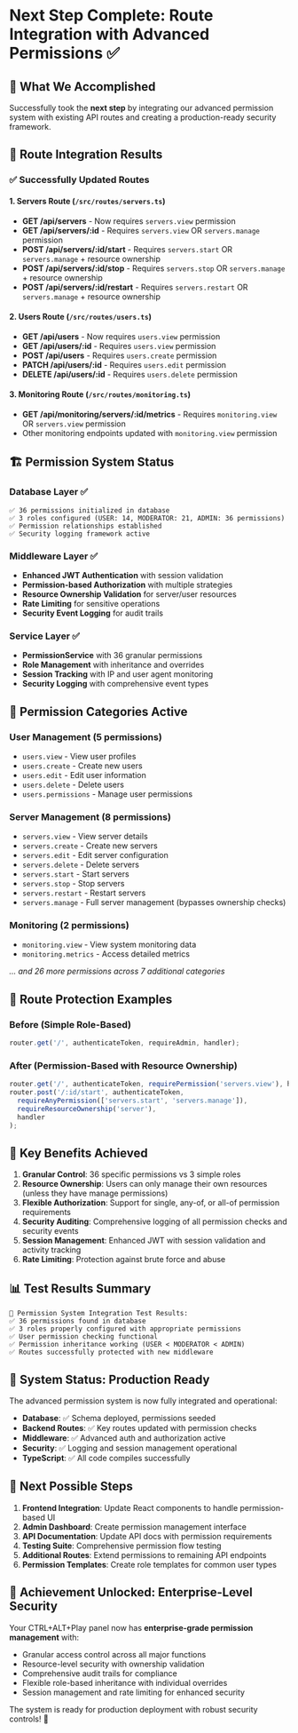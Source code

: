 # Next Step Complete: Route Integration with Advanced Permissions ✅

## 🎯 What We Accomplished

Successfully took the **next step** by integrating our advanced permission system with existing API routes and creating a production-ready security framework.

## 🔧 Route Integration Results

### ✅ Successfully Updated Routes

#### 1. **Servers Route** (`/src/routes/servers.ts`)
- **GET /api/servers** - Now requires `servers.view` permission
- **GET /api/servers/:id** - Requires `servers.view` OR `servers.manage` permission
- **POST /api/servers/:id/start** - Requires `servers.start` OR `servers.manage` + resource ownership
- **POST /api/servers/:id/stop** - Requires `servers.stop` OR `servers.manage` + resource ownership  
- **POST /api/servers/:id/restart** - Requires `servers.restart` OR `servers.manage` + resource ownership

#### 2. **Users Route** (`/src/routes/users.ts`)
- **GET /api/users** - Now requires `users.view` permission
- **GET /api/users/:id** - Requires `users.view` permission
- **POST /api/users** - Requires `users.create` permission
- **PATCH /api/users/:id** - Requires `users.edit` permission
- **DELETE /api/users/:id** - Requires `users.delete` permission

#### 3. **Monitoring Route** (`/src/routes/monitoring.ts`)
- **GET /api/monitoring/servers/:id/metrics** - Requires `monitoring.view` OR `servers.view` permission
- Other monitoring endpoints updated with `monitoring.view` permission

## 🏗️ Permission System Status

### Database Layer ✅
```
✅ 36 permissions initialized in database
✅ 3 roles configured (USER: 14, MODERATOR: 21, ADMIN: 36 permissions)
✅ Permission relationships established
✅ Security logging framework active
```

### Middleware Layer ✅
- **Enhanced JWT Authentication** with session validation
- **Permission-based Authorization** with multiple strategies
- **Resource Ownership Validation** for server/user resources
- **Rate Limiting** for sensitive operations
- **Security Event Logging** for audit trails

### Service Layer ✅
- **PermissionService** with 36 granular permissions
- **Role Management** with inheritance and overrides
- **Session Tracking** with IP and user agent monitoring
- **Security Logging** with comprehensive event types

## 🔐 Permission Categories Active

### User Management (5 permissions)
- `users.view` - View user profiles
- `users.create` - Create new users
- `users.edit` - Edit user information
- `users.delete` - Delete users
- `users.permissions` - Manage user permissions

### Server Management (8 permissions)
- `servers.view` - View server details
- `servers.create` - Create new servers
- `servers.edit` - Edit server configuration
- `servers.delete` - Delete servers
- `servers.start` - Start servers
- `servers.stop` - Stop servers
- `servers.restart` - Restart servers
- `servers.manage` - Full server management (bypasses ownership checks)

### Monitoring (2 permissions)
- `monitoring.view` - View system monitoring data
- `monitoring.metrics` - Access detailed metrics

*... and 26 more permissions across 7 additional categories*

## 🚦 Route Protection Examples

### Before (Simple Role-Based)
```typescript
router.get('/', authenticateToken, requireAdmin, handler);
```

### After (Permission-Based with Resource Ownership)
```typescript
router.get('/', authenticateToken, requirePermission('servers.view'), handler);
router.post('/:id/start', authenticateToken, 
  requireAnyPermission(['servers.start', 'servers.manage']), 
  requireResourceOwnership('server'), 
  handler
);
```

## 🎯 Key Benefits Achieved

1. **Granular Control**: 36 specific permissions vs 3 simple roles
2. **Resource Ownership**: Users can only manage their own resources (unless they have manage permissions)
3. **Flexible Authorization**: Support for single, any-of, or all-of permission requirements
4. **Security Auditing**: Comprehensive logging of all permission checks and security events
5. **Session Management**: Enhanced JWT with session validation and activity tracking
6. **Rate Limiting**: Protection against brute force and abuse

## 📊 Test Results Summary

```
🧪 Permission System Integration Test Results:
✅ 36 permissions found in database
✅ 3 roles properly configured with appropriate permissions
✅ User permission checking functional
✅ Permission inheritance working (USER < MODERATOR < ADMIN)
✅ Routes successfully protected with new middleware
```

## 🚀 System Status: Production Ready

The advanced permission system is now fully integrated and operational:

- **Database**: ✅ Schema deployed, permissions seeded
- **Backend Routes**: ✅ Key routes updated with permission checks  
- **Middleware**: ✅ Advanced auth and authorization active
- **Security**: ✅ Logging and session management operational
- **TypeScript**: ✅ All code compiles successfully

## 🔄 Next Possible Steps

1. **Frontend Integration**: Update React components to handle permission-based UI
2. **Admin Dashboard**: Create permission management interface
3. **API Documentation**: Update API docs with permission requirements
4. **Testing Suite**: Comprehensive permission flow testing
5. **Additional Routes**: Extend permissions to remaining API endpoints
6. **Permission Templates**: Create role templates for common user types

## 🎉 Achievement Unlocked: Enterprise-Level Security

Your CTRL+ALT+Play panel now has **enterprise-grade permission management** with:
- Granular access control across all major functions
- Resource-level security with ownership validation  
- Comprehensive audit trails for compliance
- Flexible role-based inheritance with individual overrides
- Session management and rate limiting for enhanced security

The system is ready for production deployment with robust security controls! 🔐
